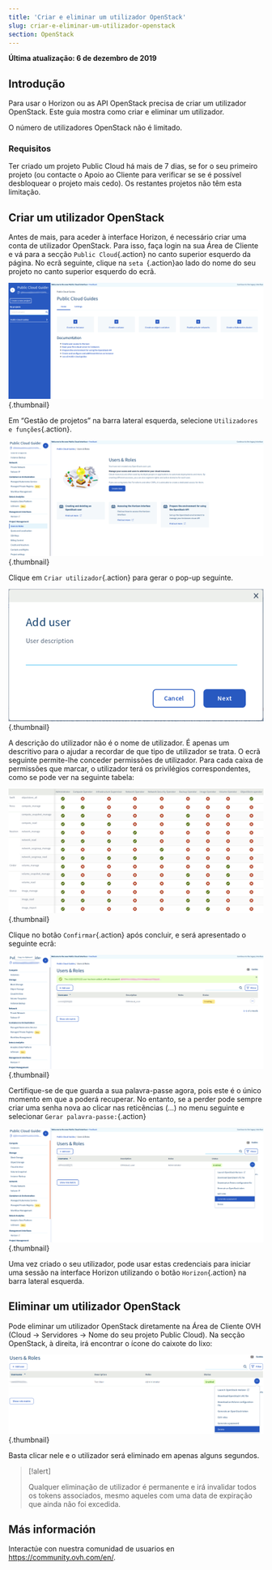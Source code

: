 ```yaml
---
title: 'Criar e eliminar um utilizador OpenStack'
slug: criar-e-eliminar-um-utilizador-openstack
section: OpenStack
---
```


**Última atualização: 6 de dezembro de 2019**

## Introdução
Para usar o Horizon ou as API OpenStack precisa de criar um utilizador OpenStack. Este guia mostra como criar e eliminar um utilizador.

O número de utilizadores OpenStack não é limitado.


### Requisitos
Ter criado um projeto Public Cloud há mais de 7 dias, se for o seu primeiro projeto (ou contacte o Apoio ao Cliente para verificar se se é possível desbloquear o projeto mais cedo). Os restantes projetos não têm esta limitação.


## Criar um utilizador OpenStack
Antes de mais, para aceder à interface Horizon, é necessário criar uma conta de utilizador OpenStack. Para isso, faça login na sua Área de Cliente e vá para a secção `Public Cloud`{.action} no canto superior esquerdo da página. No ecrã seguinte, clique na `seta `{.action}ao lado do nome do seu projeto no canto superior esquerdo do ecrã.

![Adicionar utilizador](images/select_project.png){.thumbnail}

Em “Gestão de projetos” na barra lateral esquerda, selecione `Utilizadores e funções`{.action}.

![Funções](images/users_roles.png){.thumbnail}

Clique em `Criar utilizador`{.action} para gerar o pop-up seguinte.

![Adicionar utilizador](images/adduser.png){.thumbnail}

A descrição do utilizador não é o nome de utilizador. É apenas um descritivo para o ajudar a recordar de que tipo de utilizador se trata. O ecrã seguinte permite-lhe conceder permissões de utilizador. Para cada caixa de permissões que marcar, o utilizador terá os privilégios correspondentes, como se pode ver na seguinte tabela:

![Permissões](images/permissions.png){.thumbnail}

Clique no botão `Confirmar`{.action} após concluir, e será apresentado o seguinte ecrã:

![Utilizador_pw](images/user_pw.png){.thumbnail}

Certifique-se de que guarda a sua palavra-passe agora, pois este é o único momento em que a poderá recuperar. No entanto, se a perder pode sempre criar uma senha nova ao clicar nas reticências (...) no menu seguinte e selecionar `Gerar palavra-passe:`{.action}

![Gerar](images/generatepw.png){.thumbnail}

Uma vez criado o seu utilizador, pode usar estas credenciais para iniciar uma sessão na interface Horizon utilizando o botão `Horizon`{.action} na barra lateral esquerda.

## Eliminar um utilizador OpenStack
Pode eliminar um utilizador OpenStack diretamente na Área de Cliente OVH (Cloud → Servidores → Nome do seu projeto Public Cloud). Na secção OpenStack, à direita, irá encontrar o ícone do caixote do lixo:


![public-cloud](images/delete.png){.thumbnail}

Basta clicar nele e o utilizador será eliminado em apenas alguns segundos.

> [!alert]
>
> Qualquer eliminação de utilizador é permanente e irá invalidar todos os
> tokens associados, mesmo aqueles com uma data de expiração que ainda não foi excedida.


## Más información

Interactúe con nuestra comunidad de usuarios en <https://community.ovh.com/en/>.
